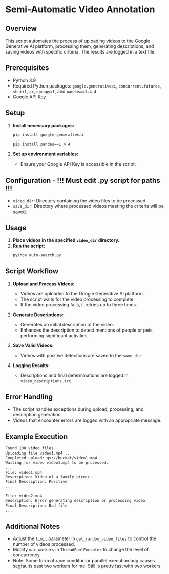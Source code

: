 
# Semi-Automatic Video Annotation

## Overview
This script automates the process of uploading videos to the Google Generative AI platform, processing them, generating descriptions, and saving videos with specific criteria. The results are logged in a text file.

## Prerequisites
- Python 3.9
- Required Python packages: `google.generativeai`, `concurrent.futures`, `shutil`, `gc`, `openpyxl`, and `pandas==1.4.4`
- Google API Key

## Setup
1. **Install necessary packages:**
    ```sh
    pip install google-generativeai
    ...  
    pip install pandas==1.4.4
    ```

2. **Set up environment variables:**
    - Ensure your Google API Key is accessible in the script.

## Configuration - !!! Must edit .py script for paths !!!
- `video_dir`: Directory containing the video files to be processed.
- `save_dir`: Directory where processed videos meeting the criteria will be saved.

## Usage
1. **Place videos in the specified `video_dir` directory.**
2. **Run the script:**
    ```sh
    python auto-search.py
    ```

## Script Workflow
1. **Upload and Process Videos:**
    - Videos are uploaded to the Google Generative AI platform.
    - The script waits for the video processing to complete.
    - If the video processing fails, it retries up to three times.

2. **Generate Descriptions:**
    - Generates an initial description of the video.
    - Enhances the description to detect mentions of people or pets performing significant activities.

3. **Save Valid Videos:**
    - Videos with positive detections are saved to the `save_dir`.

4. **Logging Results:**
    - Descriptions and final determinations are logged in `video_descriptions.txt`.

## Error Handling
- The script handles exceptions during upload, processing, and description generation.
- Videos that encounter errors are logged with an appropriate message.

## Example Execution
```sh
Found 100 video files.
Uploading file video1.mp4...
Completed upload: gs://bucket/video1.mp4
Waiting for video video1.mp4 to be processed.
...
File: video1.mp4
Description: Video of a family picnic.
Final Description: Positive
...

File: video2.mp4
Description: Error generating description or processing video.
Final Description: Bad file
...
```

## Additional Notes
- Adjust the `limit` parameter in `get_random_video_files` to control the number of videos processed. 
- Modify `max_workers` in `ThreadPoolExecutor` to change the level of concurrency. 
- Note: Some form of race conditon or parallel execution bug causes segfaults past two workers for me. Still is pretty fast with two workers.
